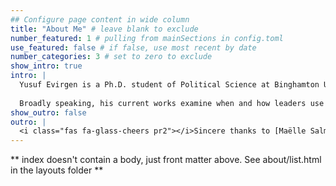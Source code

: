 ```yaml
---
## Configure page content in wide column
title: "About Me" # leave blank to exclude
number_featured: 1 # pulling from mainSections in config.toml
use_featured: false # if false, use most recent by date
number_categories: 3 # set to zero to exclude
show_intro: true
intro: |
  Yusuf Evirgen is a Ph.D. student of Political Science at Binghamton University, SUNY. He received his BA (degree) in Political Science at Işık University in 2016, and his MA in Political Science at the Social Sciences University of Ankara in 2021. His research topics include contentious politics, coups, human rights, and state repression.
  
  Broadly speaking, his current works examine when and how leaders use state apparatus to repress opposition in authoritarian countries. In this venture, he combines innovative quantitative methodologies with in-depth interviews and fieldwork. 
show_outro: false
outro: |
  <i class="fas fa-glass-cheers pr2"></i>Sincere thanks to [Maëlle Salmon](https://masalmon.eu/) for her help naming this Hugo theme!
---
```


** index doesn't contain a body, just front matter above.
See about/list.html in the layouts folder **